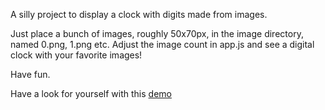 A silly project to display a clock with digits made from images.

Just place a bunch of images, roughly 50x70px, in the image directory, named 0.png, 1.png etc.
Adjust the image count in app.js and see a digital clock with your favorite images!

Have fun.

Have a look for yourself with this [demo](https://jsfiddle.net/gh/get/library/pure/hhidding/familytime/tree/master/demo)